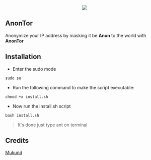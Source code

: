 <p align="center">
    <img src="https://te.legra.ph/file/16bc0649c0cfc401cafbb.jpg"/>
    <br>
</p>

## AnonTor
Anonymize your IP address by masking it be **Anon** to the world with **AnonTor**


## Installation

- Enter the sudo mode
```
sudo su
```
- Run the following command to make the script executable:
```
chmod +x install.sh
```
- Now run the install.sh script
```
bash install.sh
```

> It's done just type ant on terminal


## Credits

[Mukund](t.me/ItzMukund)